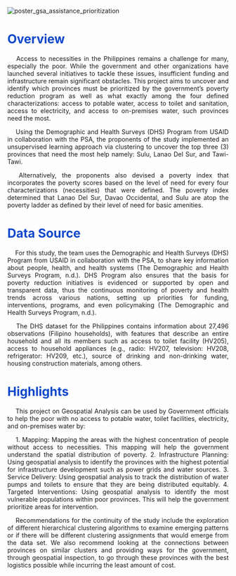 ![poster_gsa_assistance_prioritization](https://github.com/lorainemnrc/gsa-assistance-prioritization/assets/23328647/41128d6c-9167-4b03-8776-79183639c087)

<h1 style="color: #1048CB"><b>Overview</b></h1>

<p align="justify"> &emsp;
Access to necessities in the Philippines remains a challenge for many, especially the poor. While the government and other organizations have launched several initiatives to tackle these issues, insufficient funding and infrastructure remain significant obstacles. This project aims to uncover and identify which provinces must be prioritized by the government’s poverty reduction program as well as what exactly among the four defined characterizations: access to potable water, access to toilet and sanitation, access to electricity, and access to on-premises water, such provinces need the most.
</p>

<p align="justify"> &emsp;
Using the Demographic and Health Surveys (DHS) Program from USAID in collaboration with the PSA, the proponents of the study implemented an unsupervised learning approach via clustering to uncover the top three (3) provinces that need the most help namely: Sulu, Lanao Del Sur, and Tawi-Tawi. 
</p>

<p align="justify"> &emsp;
Alternatively, the proponents also devised a poverty index that incorporates the poverty scores based on the level of need for every four characterizations (necessities) that were defined. The poverty index determined that Lanao Del Sur, Davao Occidental, and Sulu are atop the poverty ladder as defined by their level of need for basic amenities.
</p>

<h1 style="color: #1048CB"><b>Data Source</b></h1>

<p align="justify"> &emsp;
For this study, the team uses the Demographic and Health Surveys (DHS) Program from USAID in collaboration with the PSA, to share key information about people, health, and health systems (The Demographic and Health Surveys Program, n.d.). DHS Program also ensures that the basis for poverty reduction initiatives is evidenced or supported by open and transparent data, thus the continuous monitoring of poverty and health trends across various nations, setting up priorities for funding, interventions, programs, and even policymaking (The Demographic and Health Surveys Program, n.d.).
</p>

<p align="justify"> &emsp;
The DHS dataset for the Philippines contains information about 27,496 observations (Filipino households), with features that describe an entire household and all its members such as access to toilet facility (HV205), access to household appliances (e.g., radio: HV207, television: HV208, refrigerator: HV209, etc.), source of drinking and non-drinking water, housing construction materials, among others.
</p>

<h1 style="color: #1048CB"><b>Highlights</b></h1>

<p align="justify"> &emsp;
This project on Geospatial Analysis can be used by Government officials to help the poor with no access to potable water, toilet facilities, electricity, and on-premises water by:
</p>

<p align="justify"> &emsp;
1.	Mapping: Mapping the areas with the highest concentration of people without access to necessities. This mapping will help the government understand the spatial distribution of poverty.
2.	Infrastructure Planning: Using geospatial analysis to identify the provinces with the highest potential for infrastructure development such as power grids and water sources.
3.	Service Delivery: Using geospatial analysis to track the distribution of water pumps and toilets to ensure that they are being distributed equitably.
4.	Targeted Interventions: Using geospatial analysis to identify the most vulnerable populations within poor provinces. This will help the government prioritize areas for intervention.
</p>

<p align="justify"> &emsp;
Recommendations for the continuity of the study include the exploration of different hierarchical clustering algorithms to examine emerging patterns or if there will be different clustering assignments that would emerge from the data set. We also recommend looking at the connections between provinces on similar clusters and providing ways for the government, through geospatial inspection, to go through these provinces with the best logistics possible while incurring the least amount of cost.
</p>
